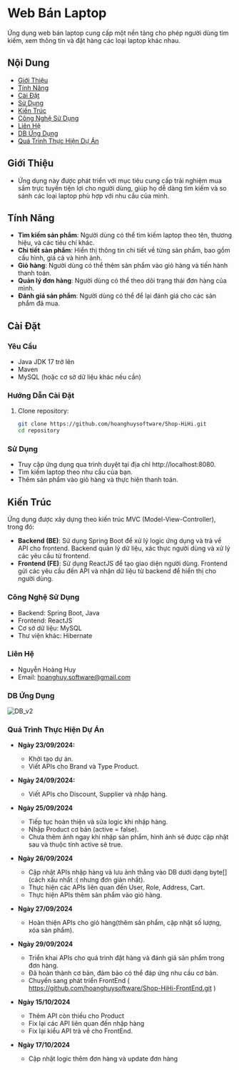 # Web Bán Laptop

Ứng dụng web bán laptop cung cấp một nền tảng cho phép người dùng tìm kiếm, xem thông tin và đặt hàng các loại laptop khác nhau.

## Nội Dung

- [Giới Thiệu](#giới-thiệu)
- [Tính Năng](#tính-năng)
- [Cài Đặt](#cài-đặt)
- [Sử Dụng](#sử-dụng)
- [Kiến Trúc](#kiến-trúc)
- [Công Nghệ Sử Dụng](#công-nghệ-sử-dụng)
- [Liên Hệ](#liên-hệ)
- [DB Ứng Dụng](#db-ứng-dụng)
- [Quá Trình Thực Hiện Dự Án](#quá-trình-thực-hiện-dự-án)

## Giới Thiệu

- Ứng dụng này được phát triển với mục tiêu cung cấp trải nghiệm mua sắm trực tuyến tiện lợi cho người dùng, giúp họ dễ dàng tìm kiếm và so sánh các loại laptop phù hợp với nhu cầu của mình.

## Tính Năng

- **Tìm kiếm sản phẩm**: Người dùng có thể tìm kiếm laptop theo tên, thương hiệu, và các tiêu chí khác.
- **Chi tiết sản phẩm**: Hiển thị thông tin chi tiết về từng sản phẩm, bao gồm cấu hình, giá cả và hình ảnh.
- **Giỏ hàng**: Người dùng có thể thêm sản phẩm vào giỏ hàng và tiến hành thanh toán.
- **Quản lý đơn hàng**: Người dùng có thể theo dõi trạng thái đơn hàng của mình.
- **Đánh giá sản phẩm**: Người dùng có thể để lại đánh giá cho các sản phẩm đã mua.

## Cài Đặt

### Yêu Cầu

- Java JDK 17 trở lên
- Maven
- MySQL (hoặc cơ sở dữ liệu khác nếu cần)

### Hướng Dẫn Cài Đặt

1. Clone repository:
   ```bash
   git clone https://github.com/hoanghuysoftware/Shop-HiHi.git
   cd repository

### Sử Dụng
- Truy cập ứng dụng qua trình duyệt tại địa chỉ http://localhost:8080.
- Tìm kiếm laptop theo nhu cầu của bạn.
- Thêm sản phẩm vào giỏ hàng và thực hiện thanh toán.

## Kiến Trúc

Ứng dụng được xây dựng theo kiến trúc MVC (Model-View-Controller), trong đó:

- **Backend (BE)**: Sử dụng Spring Boot để xử lý logic ứng dụng và trả về API cho frontend. Backend quản lý dữ liệu, xác thực người dùng và xử lý các yêu cầu từ frontend.
- **Frontend (FE)**: Sử dụng ReactJS để tạo giao diện người dùng. Frontend gửi các yêu cầu đến API và nhận dữ liệu từ backend để hiển thị cho người dùng.


### Công Nghệ Sử Dụng
- Backend: Spring Boot, Java
- Frontend: ReactJS
- Cơ sở dữ liệu: MySQL
- Thư viện khác: Hibernate

### Liên Hệ
- Nguyễn Hoàng Huy
- Email: hoanghuy.software@gmail.com

### DB Ứng Dụng
![DB_v2](https://github.com/user-attachments/assets/5e724b6e-01fe-4519-8904-6d2001631102)

### Quá Trình Thực Hiện Dự Án
- **Ngày 23/09/2024:**
  - Khởi tạo dự án.
  - Viết APIs cho Brand và Type Product.


- **Ngày 24/09/2024:**
  - Viết APIs cho Discount, Supplier và nhập hàng.


- **Ngày 25/09/2024**
  - Tiếp tục hoàn thiện và sửa logic khi nhập hàng.
  - Nhập Product cơ bản (active = false).
  - Chưa thêm ảnh ngay khi nhập sản phẩm, hình ảnh sẽ được cập nhật sau và thuộc tính active sẽ true.


- **Ngày 26/09/2024**
  - Cập nhật APIs nhập hàng và lưu ảnh thẳng vào DB dưới dạng byte[] (cách xấu nhất :( nhưng đơn giản nhất).
  - Thực hiện các APIs liên quan đến User, Role, Address, Cart.
  - Thực hiện APIs thêm sản phẩm vào giỏ hàng.


- **Ngày 27/09/2024**
  - Hoàn thiện APIs cho giỏ hàng(thêm sản phẩm, cập nhật số lượng, xóa sản phẩm).


- **Ngày 29/09/2024**
  - Triển khai APIs cho quá trình đặt hàng và đánh giá sản phẩm trong đơn hàng.
  - Đã hoàn thành cơ bản, đảm bảo có thể đáp ứng nhu cầu cơ bản.
  - Chuyển sang phát triển FrontEnd ( https://github.com/hoanghuysoftware/Shop-HiHi-FrontEnd.git )

- **Ngày 15/10/2024**
  - Thêm API còn thiếu cho Product
  - Fix lại các API liên quan đến nhập hàng
  - Fix lại kiểu API trả về cho FrontEnd.
  
- **Ngày 17/10/2024**
  - Cập nhật logic thêm đơn hàng và update đơn hàng
  

